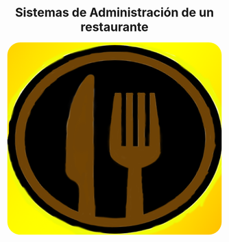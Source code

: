 <style>.estilo{border-radius: 30px;}</style>
<h1 align="center">Sistemas de Administración de un restaurante</h1>
<p align="center"> <img src="Imagenes/logo_frame.png" width="500px" height="450px" class="estilo"> </p>
